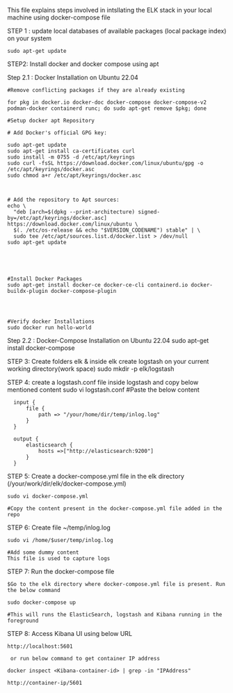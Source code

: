 This file explains steps involved in intsllating the ELK stack in your local machine using docker-compose file


STEP 1 :   update local databases of available packages (local package index) on your system 

    sudo apt-get update

STEP2: Install docker and docker compose using apt

Step 2.1 : Docker Installation on Ubuntu 22.04
    
    #Remove conflicting packages if they are already existing
    
    for pkg in docker.io docker-doc docker-compose docker-compose-v2 podman-docker containerd runc; do sudo apt-get remove $pkg; done

    #Setup docker apt Repository

    # Add Docker's official GPG key:
    
    sudo apt-get update
    sudo apt-get install ca-certificates curl
    sudo install -m 0755 -d /etc/apt/keyrings
    sudo curl -fsSL https://download.docker.com/linux/ubuntu/gpg -o /etc/apt/keyrings/docker.asc
    sudo chmod a+r /etc/apt/keyrings/docker.asc


    
    # Add the repository to Apt sources:
    echo \
      "deb [arch=$(dpkg --print-architecture) signed-by=/etc/apt/keyrings/docker.asc] https://download.docker.com/linux/ubuntu \
      $(. /etc/os-release && echo "$VERSION_CODENAME") stable" | \
      sudo tee /etc/apt/sources.list.d/docker.list > /dev/null
    sudo apt-get update




    
    #Install Docker Packages
    sudo apt-get install docker-ce docker-ce-cli containerd.io docker-buildx-plugin docker-compose-plugin




    #Verify docker Installations
    sudo docker run hello-world

Step 2.2 : Docker-Compose Installation on Ubuntu 22.04
    sudo apt-get install docker-compose 

STEP 3:  Create folders elk & inside elk create logstash on your current working directory(work space) 
    sudo mkdir -p elk/logstash

STEP 4: create a logstash.conf file inside logstash and copy below mentioned content
    sudo vi logstash.conf
    #Paste the below content

      input {
          file {
              path => "/your/home/dir/temp/inlog.log"
          }
      }
      
      output {
          elasticsearch {
              hosts =>["http://elasticsearch:9200"]
          }
      }

    
STEP 5: Create a docker-compose.yml file in the elk directory (/your/work/dir/elk/docker-compose.yml)
    
    
    sudo vi docker-compose.yml
    
    #Copy the content present in the docker-compose.yml file added in the repo


STEP 6: Create file ~/temp/inlog.log 

    sudo vi /home/$user/temp/inlog.log

    #Add some dummy content
    This file is used to capture logs

STEP 7: Run the docker-compose file

    $Go to the elk directory where docker-compose.yml file is present. Run the below command
    
    sudo docker-compose up

    #This will runs the ElasticSearch, logstash and Kibana running in the foreground

STEP 8: Access Kibana UI using below URL
    
    http://localhost:5601
     
     or run below command to get container IP address
     
    docker inspect <Kibana-container-id> | grep -in "IPAddress"

    http://container-ip/5601
    
    
    
